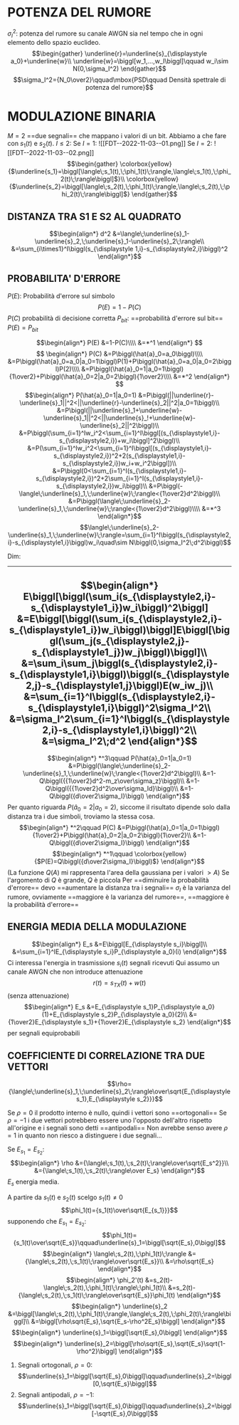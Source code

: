 # POTENZA DEL RUMORE

$\sigma_I^2:$ potenza del rumore su canale AWGN sia nel tempo che in ogni elemento dello spazio euclideo.
$$\begin{gather}
\underline{r}=\underline{s}_{\displaystyle a_0}+\underline{w}\\
\underline{w}=\biggl[w_1,...,w_I\biggl]\qquad w_i\sim N(0,\sigma_I^2)
\end{gather}$$
$$\sigma_I^2={N_0\over2}\qquad\mbox{PSD\qquad Densità spettrale di potenza del rumore}$$

# MODULAZIONE BINARIA

$M=2$ ==due segnali== che mappano i valori di un bit.
Abbiamo a che fare con $s_1(t)$ e $s_2(t)$.
$I\leq2$:
Se $I=1$:
![[FDT--2022-11-03--01.png]]
Se $I=2$:
![[FDT--2022-11-03--02.png]]
$$\begin{gather}
\colorbox{yellow}{$\underline{s_1}=\biggl[\langle\;s_1(t),\;\phi_1(t)\;\rangle,\langle\;s_1(t),\;\phi_2(t)\;\rangle\biggl]$}\\
\colorbox{yellow}{$\underline{s_2}=\biggl[\langle\;s_2(t),\;\phi_1(t)\;\rangle,\langle\;s_2(t),\;\phi_2(t)\;\rangle\biggl]$}
\end{gather}$$

## DISTANZA TRA S1 E S2 AL QUADRATO
$$\begin{align*}
d^2
&=\langle\;\underline{s}_1-\underline{s}_2,\;\underline{s}_1-\underline{s}_2\;\rangle\\
&=\sum_{i\times1}^I\biggl(s_{\displaystyle 1,i}-s_{\displaystyle2,i}\biggl)^2
\end{align*}$$

## PROBABILITA' D'ERRORE
$P(E)$: Probabilità d'errore sul simbolo
$$P(E)=1-P(C)$$
$P(C)$ probabilità di decisione corretta
$P_{\displaystyle bit}$: ==probabilità d'errore sul bit== $P(E)=P_{\displaystyle bit}$

$$\begin{align*}
P(E)
&=1-P(C)\\\\
&=*^1
\end{align*}
$$
$$
\begin{align*}
P(C)
&=P\biggl(\hat{a}_0=a_0\biggl)\\\\
&=P\biggl(\hat{a}_0=a_0|a_0=1\biggl)P(1)+P\biggl(\hat{a}_0=a_0|a_0=2\biggl)P(2)\\\\
&=P\biggl(\hat{a}_0=1|a_0=1\biggl){1\over2}+P\biggl(\hat{a}_0=2|a_0=2\biggl){1\over2}\\\\
&=*^2
\end{align*}
$$
$$\begin{align*}
P(\hat{a}_0=1|a_0=1)
&=P\biggl(||\underline{r}-\underline{s}_1||^2<||\underline{r}-\underline{s}_2||^2|a_0=1\biggl)\\
&=P\biggl(||\underline{s}_1+\underline{w}-\underline{s}_1||^2<||\underline{s}_!+\underline{w}-\underline{s}_2||^2\biggl)\\
&=P\biggl(\sum_{i=1}^Iw_i^2<\sum_{i=1}^I\biggl[(s_{\displaystyle1,i}-s_{\displaystyle2,i})+w_i\biggl]^2\biggl)\\
&=P(\sum_{i=1}^Iw_i^2<\sum_{i=1}^I\biggl[(s_{\displaystyle1,i}-s_{\displaystyle2,i})^2+2(s_{\displaystyle1,i}-s_{\displaystyle2,i})w_i+w_i^2\biggl])\\
&=P\biggl(0<\sum_{i=1}^I(s_{\displaystyle1,i}-s_{\displaystyle2,i})^2+2\sum_{i=1}^I(s_{\displaystyle1,i}-s_{\displaystyle2,i})w_i\biggl)\\
&=P\biggl(-\langle\;\underline{s}_1,\;\underline{w}\;\rangle<{1\over2}d^2\biggl)\\
&=P\biggl(\langle\;\underline{s}_2-\underline{s}_1,\;\underline{w}\;\rangle<{1\over2}d^2\biggl)\\\\
&=*^3
\end{align*}$$
$$\langle\;\underline{s}_2-\underline{s}_1,\;\underline{w}\;\rangle=\sum_{i=1}^I\biggl(s_{\displaystyle2,i}-s_{\displaystyle1,i}\biggl)w_i\quad\sim N\biggl(0,\sigma_I^2\;d^2\biggl)$$

Dim:

----
$$\begin{align*}
E\biggl[\biggl(\sum_i(s_{\displaystyle2,i}-s_{\displaystyle1_i})w_i\biggl)^2\biggl]
&=E\biggl[\biggl(\sum_i(s_{\displaystyle2,i}-s_{\displaystyle1_i})w_i\biggl)\biggl]E\biggl[\biggl(\sum_j(s_{\displaystyle2,j}-s_{\displaystyle1_j})w_j\biggl)\biggl]\\
&=\sum_i\sum_j\biggl(s_{\displaystyle2,i}-s_{\displaystyle1,i}\biggl)\biggl(s_{\displaystyle2,j}-s_{\displaystyle1,j}\biggl)E(w_iw_j)\\
&=\sum_{i=1}^I\biggl(s_{\displaystyle2,i}-s_{\displaystyle1,i}\biggl)^2\sigma_I^2\\
&=\sigma_I^2\sum_{i=1}^I\biggl(s_{\displaystyle2,i}-s_{\displaystyle1,i}\biggl)^2\\
&=\sigma_I^2\;d^2
\end{align*}$$
----

$$\begin{align*}
*^3\qquad
P(\hat{a}_0=1|a_0=1)
&=P\biggl(\langle\;\underline{s}_2-\underline{s}_1,\;\underline{w}\;\rangle<{1\over2}d^2\biggl)\\
&=1-Q\biggl({{1\over2}d^2-m_z\over\sigma_z}\biggl)\\
&=1-Q\biggl({{1\over2}d^2\over\sigma_Id}\biggl)\\
&=1-Q\biggl({d\over2\sigma_I}\biggl)
\end{align*}$$
Per quanto riguarda $P(\hat{a}_0=2|a_0=2)$, siccome il risultato dipende solo dalla distanza tra i due simboli, troviamo la stessa cosa.
$$\begin{align*}
*^2\qquad
P(C)
&=P\biggl(\hat{a}_0=1|a_0=1\biggl){1\over2}+P\biggl(\hat{a}_0=2|a_0=2\biggl){1\over2}\\
&=1-Q\biggl({d\over2\sigma_I}\biggl)
\end{align*}$$
$$\begin{align*}
*^1\qquad
\colorbox{yellow}{$P(E)=Q\biggl({d\over2\sigma_I}\biggl)$}
\end{align*}$$
(La funzione $Q(A)$ mi rappresenta l'area della gaussiana per i valori $>A$)
Se l'argomento di $Q$ è grande, $Q$ è piccola
Per ==diminuire la probabilità d'errore== devo ==aumentare la distanza tra i segnali==
$\sigma_I$ è la varianza del rumore, ovviamente ==maggiore è la varianza del rumore==, ==maggiore è la probabilità d'errore==

## ENERGIA MEDIA DELLA MODULAZIONE
$$\begin{align*}
E_s
&=E\biggl[E_{\displaystyle s_i}\biggl]\\
&=\sum_{i=1}^IE_{\displaystyle s_i}P_{\displaystyle a_0}(i)
\end{align*}$$
Ci interessa l'energia in trasmissione
$s_i(t)$ segnali ricevuti
Qui assumo un canale AWGN che non introduce attenuazione
$$r(t)=s_{TX}(t)+w(t)$$
(senza attenuazione)
$$\begin{align*}
E_s
&=E_{\displaystyle s_1}P_{\displaystyle a_0}(1)+E_{\displaystyle s_2}P_{\displaystyle a_0}(2)\\
&={1\over2}E_{\displaystyle s_1}+{1\over2}E_{\displaystyle s_2}
\end{align*}$$
per segnali equiprobabili

## COEFFICIENTE DI CORRELAZIONE TRA DUE VETTORI

$$\rho={\langle\;\underline{s}_1,\;\underline{s}_2\;\rangle\over\sqrt{E_{\displaystyle s_1},E_{\displaystyle s_2}}}$$

Se $\rho=0$ il prodotto interno è nullo, quindi i vettori sono ==ortogonali==
Se $\rho=-1$ i due vettori potrebbero essere uno l'opposto dell'altro rispetto all'origine e i segnali sono detti ==antipodali==
Non avrebbe senso avere $\rho=1$ in quanto non riesco a distinguere i due segnali...

Se $E_{\displaystyle s_1}=E_{\displaystyle s_2}$:
$$\begin{align*}
\rho
&={\langle\;s_1(t),\;s_2(t)\;\rangle\over\sqrt{E_s^2}}\\
&={\langle\;s_1(t),\;s_2(t)\;\rangle\over E_s}
\end{align*}$$
$E_s$ energia media.

A partire da $s_1(t)$ e $s_2(t)$ scelgo $s_1(t)\neq0$
$$\phi_1(t)={s_1(t)\over\sqrt{E_{s_1}}}$$
supponendo che $E_{s_1}=E_{s_2}$:
$$\phi_1(t)={s_1(t)\over\sqrt{E_s}}\qquad\underline{s}_1=\biggl[\sqrt{E_s},0\biggl]$$
$$\begin{align*}
\langle\;s_2(t),\;\phi_1(t)\;\rangle
&={\langle\;s_2(t),\;s_1(t)\;\rangle\over\sqrt{E_s}}\\
&=\rho\sqrt{E_s}
\end{align*}$$
$$\begin{align*}
\phi_2'(t)
&=s_2(t)-\langle\;s_2(t),\;\phi_1(t)\;\rangle\;\phi_1(t)\\
&=s_2(t)-{\langle\;s_2(t),\;s_1(t)\;\rangle\over\sqrt{E_s}}\phi_1(t)
\end{align*}$$
$$\begin{align*}
\underline{s}_2
&=\biggl[\langle\;s_2(t),\;\phi_1(t)\;\rangle,\langle\;s_2(t),\;\phi_2(t)\;\rangle\biggl]\\
&=\biggl[\rho\sqrt{E_s},\sqrt{E_s-\rho^2E_s}\biggl]
\end{align*}$$
$$\begin{align*}
\underline{s}_1=\biggl[\sqrt{E_s},0\biggl]
\end{align*}$$
$$\begin{align*}
\underline{s}_2=\biggl[\rho\sqrt{E_s},\sqrt{E_s}\sqrt{1-\rho^2}\biggl]
\end{align*}$$

1) Segnali ortogonali, $\rho=0$:
$$\underline{s}_1=\biggl[\sqrt{E_s},0\biggl]\qquad\underline{s}_2=\biggl[0,\sqrt{E_s}\biggl]$$
2) Segnali antipodali, $\rho=-1$:
$$\underline{s}_1=\biggl[\sqrt{E_s},0\biggl]\qquad\underline{s}_2=\biggl[-\sqrt{E_s},0\biggl]$$
